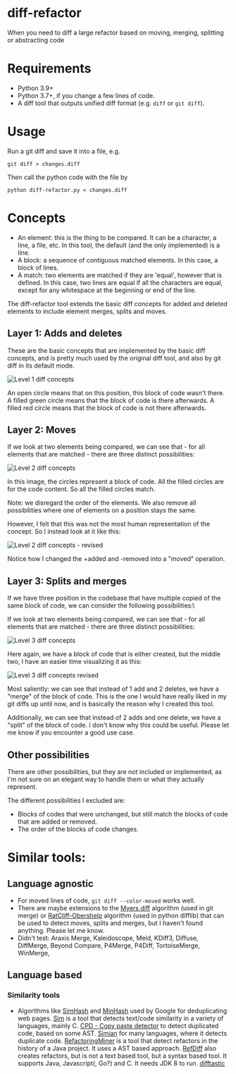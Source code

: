 # diff-refactor
When you need to diff a large refactor based on moving, merging, splitting or abstracting code

# Requirements

- Python 3.9+
- Python 3.7+, if you change a few lines of code.
- A diff tool that outputs unified diff format (e.g. `diff` or `git diff`).

# Usage

Run a git diff and save it into a file, e.g.

`git diff > changes.diff`

Then call the python code with the file by

`python diff-refactor.py < changes.diff`


# Concepts

- An element: this is the thing to be compared. It can be a character, a line, a file, etc. In this tool, the default (and the only implemented) is a line.
- A block: a sequence of contiguous matched elements. In this case, a block of lines.
- A match: two elements are matched if they are 'equal', however that is defined. In this case, two lines are equal if all the characters are equal, except for any whitespace at the beginning or end of the line.



The diff-refactor tool extends the basic diff concepts for added and deleted elements to include element merges, splits and moves.

## Layer 1: Adds and deletes

These are the basic concepts that are implemented by the basic diff concepts, and is pretty much used by the original diff tool, and also by git diff in its default mode.

![Level 1 diff concepts](images/Diff_concepts_level_1.drawio.svg)

An open circle means that on this position, this block of code wasn't there. A filled green circle means that the block of code is there afterwards. A filled red circle means that the block of code is not there afterwards.

## Layer 2: Moves

If we look at two elements being compared, we can see that - for all elements that are matched - there are three distinct possibilities:

![Level 2 diff concepts](images/Diff_concepts_level_2A.drawio.svg)

In this image, the circles represent a block of code. All the filled circles are for the code content. So all the filled circles match.

Note: we disregard the order of the elements. We also remove all possibilities where one of elements on a position stays the same.

However, I felt that this was not the most human representation of the concept. So I instead look at it like this:

![Level 2 diff concepts - revised](images/Diff_concepts_level_2B.drawio.svg)

Notice how I changed the +added and -removed into a "moved" operation.

## Layer 3: Splits and merges
If we have three position in the codebase that have multiple copied of the same block of code, we can consider the following possibilities:\


If we look at two elements being compared, we can see that - for all elements that are matched - there are three distinct possibilities:

![Level 3 diff concepts](images/Diff_concepts_level_3A.drawio.svg)

Here again, we have a block of code that is either created, but the middle two, I have an easier time visualizing it as this:

![Level 3 diff concepts revised](images/Diff_concepts_level_3B.drawio.svg)

Most saliently: we can see that instead of 1 add and 2 deletes, we have a "merge" of the block of code. This is the one I would have really liked in my git diffs up until now, and is basically the reason why I created this tool.

Additionally, we can see that instead of 2 adds and one delete, we have a "split" of the block of code. I don't know why this could be useful. Please let me know if you encounter a good use case.


## Other possibilities

 There are other possibilities, but they are not included or implemented, as I'm not sure on an elegant way to handle them or what they actually represent. 

The different possibilities I excluded are: 
- Blocks of codes that were unchanged, but still match the blocks of code that are added or removed.
- The order of the blocks of code changes.

# Similar tools:

## Language agnostic

- For moved lines of code, `git diff --color-moved` works well.
- There are maybe extensions to the [Myers diff](https://blog.jcoglan.com/2017/02/12/the-myers-diff-algorithm-part-1/) algorithm (used in git merge) or [RatCliff-Obershelp](https://www.drdobbs.com/database/pattern-matching-the-gestalt-approach/184407970?pgno=5) algorithm (used in python difflib) that can be used to detect moves, splits and merges, but I haven't found anything. Please let me know.
- Didn't test: Araxis Merge, Kaleidoscope, Meld, KDiff3, Diffuse, DiffMerge, Beyond Compare, P4Merge, P4Diff, TortoiseMerge, WinMerge,


## Language based

### Similarity tools

- Algorithms like [SimHash](https://algonotes.readthedocs.io/en/latest/Simhash.html) and [MinHash](https://en.wikipedia.org/wiki/MinHash) used by Google for deduplicating web pages.
[Sim](https://dickgrune.com/Programs/similarity_tester/) is a tool that detects text/code similarity in a variety of languages, mainly C.
[CPD - Copy paste detector](https://pmd.github.io/pmd/pmd_userdocs_cpd.html) to detect duplicated code, based on some AST.
[Simian](https://simian.quandarypeak.com) for many languages, where it detects duplicate code.
[RefactoringMiner]((https://github.com/tsantalis/RefactoringMiner)) is a tool that detect refactors in the history of a Java project. It uses a AST based approach.
[RefDiff](https://github.com/aserg-ufmg/RefDiff) also creates refactors, but is not a text based tool, but a syntax based tool. It supports Java, Javascript(, Go?) and C. It needs JDK 8 to run.
[difftastic](https://github.com/Wilfred/difftastic)